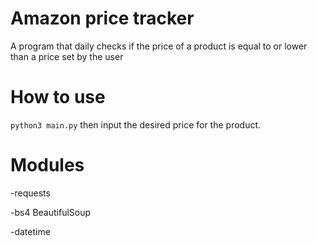 # Amazon price tracker
A program that daily checks if the price of a 
product is equal to or lower than a price set by the user

# How to use
`python3 main.py` then input the desired price for the product.

# Modules
-requests

-bs4 BeautifulSoup

-datetime